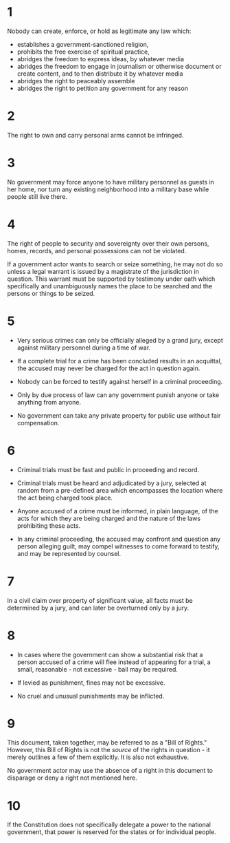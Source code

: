 # 1

Nobody can create, enforce, or hold as legitimate any law which:
* establishes a government-sanctioned religion, 
* prohibits the free exercise of spiritual practice,
* abridges the freedom to express ideas, by whatever media
* abridges the freedom to engage in journalism or otherwise document or create content, and to then distribute it by whatever media
* abridges the right to peaceably assemble
* abridges the right to petition any government for any reason

# 2

The right to own and carry personal arms cannot be infringed.

# 3 

No government may force anyone to have military personnel as guests in her home, nor turn any existing neighborhood into a military base while people still live there.

# 4

The right of people to security and sovereignty over their own persons, homes, records, and personal possessions can not be violated.   

If a government actor wants to search or seize something, he may not do so unless a legal warrant is issued by a magistrate of the jurisdiction in question. This warrant must be supported by testimony under oath which specifically and unambiguously names the place to be searched and the persons or things to be seized.

# 5

* Very serious crimes can only be officially alleged by a grand jury, except against military personnel during a time of war.

* If a complete trial for a crime has been concluded results in an acquittal, the accused may never be charged for the act in question again.

* Nobody can be forced to testify against herself in a criminal proceeding.

* Only by due process of law can any government punish anyone or take anything from anyone.

* No government can take any private property for public use without fair compensation.

# 6

* Criminal trials must be fast and public in proceeding and record.

* Criminal trials must be heard and adjudicated by a jury, selected at random from a pre-defined area which encompasses the location where the act being charged took place.

* Anyone accused of a crime must be informed, in plain language, of the acts for which they are being charged and the nature of the laws prohibiting these acts.

* In any criminal proceeding, the accused may confront and question any person alleging guilt, may compel witnesses to come forward to testify, and may be represented by counsel.

# 7

In a civil claim over property of significant value, all facts must be determined by a jury, and can later be overturned only by a jury.

# 8

* In cases where the government can show a substantial risk that a person accused of a crime will flee instead of appearing for a trial, a small, reasonable - not excessive - bail may be required.

* If levied as punishment, fines may not be excessive.

* No cruel and unusual punishments may be inflicted.

# 9 

This document, taken together, may be referred to as a "Bill of Rights."  However, this Bill of Rights is not the *source* of the rights in question - it merely outlines a few of them explicitly.  It is also not exhaustive.  

No government actor may use the absence of a right in this document to disparage or deny a right not mentioned here.

# 10 

If the Constitution does not specifically delegate a power to the national government, that power is reserved for the states or for individual people.
